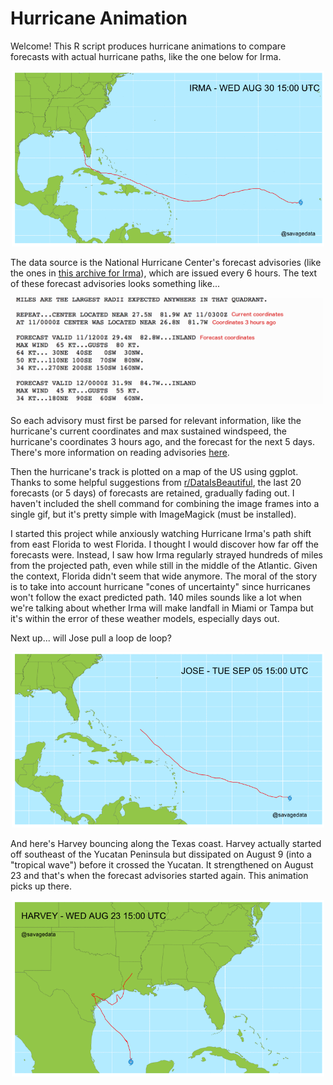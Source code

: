 # Hurricane Animation

Welcome! This R script produces hurricane animations to compare forecasts with actual hurricane paths, like the one below for Irma.

<p align="center"><img src="https://github.com/savagedata/hurricane-animation/blob/master/irma.gif" width="500"></p>

The data source is the National Hurricane Center's forecast advisories (like the ones in [this archive for Irma](http://www.nhc.noaa.gov/archive/2017/IRMA.shtml?)), which are issued every 6 hours. The text of these forecast advisories looks something like... 

<img src="https://github.com/savagedata/hurricane-animation/blob/master/forecast_advisory_example.png" width="500">

So each advisory must first be parsed for relevant information, like the hurricane's current coordinates and max sustained windspeed, the hurricane's coordinates 3 hours ago, and the forecast for the next 5 days. There's more information on reading advisories [here](http://www.nhc.noaa.gov/help/tcm.shtml?ALL).

Then the hurricane's track is plotted on a map of the US using ggplot. Thanks to some helpful suggestions from [r/DataIsBeautiful](https://www.reddit.com/r/dataisbeautiful/comments/6z0w20/timelapse_of_hurricane_irma_predictions_vs_actual/), the last 20 forecasts (or 5 days) of forecasts are retained, gradually fading out. I haven't included the shell command for combining the image frames into a single gif, but it's pretty simple with ImageMagick (must be installed).

I started this project while anxiously watching Hurricane Irma's path shift from east Florida to west Florida. I thought I would discover how far off the forecasts were. Instead, I saw how Irma regularly strayed hundreds of miles from the projected path, even while still in the middle of the Atlantic. Given the context, Florida didn't seem that wide anymore. The moral of the story is to take into account hurricane "cones of uncertainty" since hurricanes won't follow the exact predicted path. 140 miles sounds like a lot when we're talking about whether Irma will make landfall in Miami or Tampa but it's within the error of these weather models, especially days out.

Next up... will Jose pull a loop de loop?

<p align="center"><img src="https://github.com/savagedata/hurricane-animation/blob/master/jose.gif" width="500"></p>

And here's Harvey bouncing along the Texas coast. Harvey actually started off southeast of the Yucatan Peninsula but dissipated on August 9 (into a "tropical wave") before it crossed the Yucatan. It strengthened on August 23 and that's when the forecast advisories started again. This animation picks up there.

<p align="center"><img src="https://github.com/savagedata/hurricane-animation/blob/master/harvey.gif" width="500"></p>
